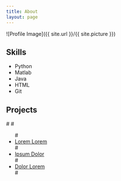 ```yaml
---
title: About
layout: page
---
```

![Profile Image]({{ site.url }}/{{ site.picture }})

<p></p>


<h2>Skills</h2>

<ul class="skill-list">
	<li>Python</li>
	<li>Matlab</li>
	<li>Java</li>
	<li>HTML</li>
	<li>Git</li>
</ul>

<div class="example-class">
<h2>Projects</h2>
#
# <ul>
#	<li><a href="https://github.com/">Lorem Lorem</a></li>
#	<li><a href="https://github.com/">Ipsum Dolor</a></li>
#	<li><a href="https://github.com/">Dolor Lorem</a></li>
# </ul>
<!-- /.example-class -->
